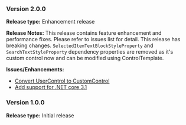 ### Version 2.0.0

**Release type:** Enhancement release

**Release Notes:** This release contains feature enhancement and performance fixes. Please refer to issues list for detail. This release has breaking changes. `SelectedItemTextBlockStyleProperty` and `SearchTextStyleProperty`  dependency properties are removed as it's custom control now and can be modified using ControlTemplate.

**Issues/Enhancements:**
* [Convert UserControl to CustomControl](https://github.com/nilayjoshi89/BlackPearl/issues/14)
* [Add support for .NET core 3.1](https://github.com/nilayjoshi89/BlackPearl/issues/12)

### Version 1.0.0
**Release type:** Initial release